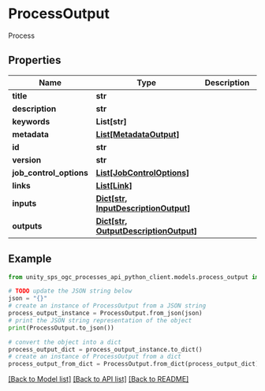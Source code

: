 # ProcessOutput

Process

## Properties

Name | Type | Description | Notes
------------ | ------------- | ------------- | -------------
**title** | **str** |  | [optional]
**description** | **str** |  | [optional]
**keywords** | **List[str]** |  | [optional]
**metadata** | [**List[MetadataOutput]**](MetadataOutput.md) |  | [optional]
**id** | **str** |  |
**version** | **str** |  |
**job_control_options** | [**List[JobControlOptions]**](JobControlOptions.md) |  | [optional]
**links** | [**List[Link]**](Link.md) |  | [optional]
**inputs** | [**Dict[str, InputDescriptionOutput]**](InputDescriptionOutput.md) |  | [optional]
**outputs** | [**Dict[str, OutputDescriptionOutput]**](OutputDescriptionOutput.md) |  | [optional]

## Example

```python
from unity_sps_ogc_processes_api_python_client.models.process_output import ProcessOutput

# TODO update the JSON string below
json = "{}"
# create an instance of ProcessOutput from a JSON string
process_output_instance = ProcessOutput.from_json(json)
# print the JSON string representation of the object
print(ProcessOutput.to_json())

# convert the object into a dict
process_output_dict = process_output_instance.to_dict()
# create an instance of ProcessOutput from a dict
process_output_from_dict = ProcessOutput.from_dict(process_output_dict)
```
[[Back to Model list]](../README.md#documentation-for-models) [[Back to API list]](../README.md#documentation-for-api-endpoints) [[Back to README]](../README.md)
